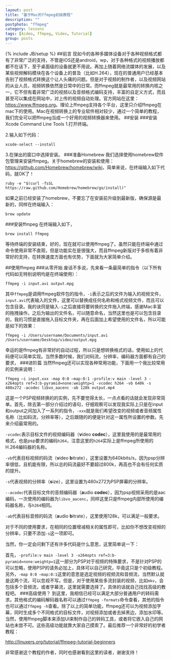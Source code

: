 ```yaml
---
layout: post
title: "基于Mac的ffmpeg初级教程"
description: ""
postphoto: "ffmpeg"
category: lessons
tags: [Aideo, ffmpeg, Video, Tutorial]
group: posts
---
```

{% include JB/setup %}
##前言
现如今的各种多媒体设备对于各种视频格式都有了非常广泛的支持，不管是IOS还是android，wp，对于各种格式的视频播放都都不在话下，至于桌面级的设备就更不用说。再加上随着网络流媒体的发展，以及某些视频解码模块在各个设备上的普及（比如H.264），现在的普通用户已经基本告别了视频格式转换这个让人头痛的问题。但是对于视频的制作者，以及视频网站的从业人员，视频转换依然是日常中的日常。而ffmpeg就是最常用的转换内核之一，它不但有着非常广泛的视频以及音频格式编码支持，丰富的自定义方式，而且甚至可以集成在网站中，对上传的视频自动处理。官方网站在这里：<https://www.ffmpeg.org>。理论上ffmpeg支持各个平台，这里只介绍ffmpeg在mac下的使用。Mac在视频转换上的专业软件相对较少，通过一个简单的教程，我们完全可以把ffmpeg当成一个好用的视频转换器来使用。
##安装
###安装 Xcode Command Line Tools 
1.打开终端。

2.输入如下代码：

`xcode-select --install`

3.在弹出的窗口中选择安装。
###准备Homebrew
我们选择使用homebrew软件包管理来安装ffmpeg。关于homebrew的安装和使用：<https://github.com/Homebrew/homebrew/wiki>，简单来说，在终端输入如下代码，就OK了！

`ruby -e "$(curl -fsSL https://raw.github.com/Homebrew/homebrew/go/install)"`

如果之前已经安装了homebrew，不要忘了在安装前升级到最新版，确保源是最新的，同样在终端输入：

`brew update`

###安装ffmpeg
在终端输入如下，

`brew install ffmpeg`

等待终端的安装结束，好的，现在就可以使用ffmpeg了。虽然只能在终端中通过命令使用非常不直观，但是功能实在是很强大，而且ffmpeg新版对于多核有着非常好的支持，在转换速度方面也有优势，下面就为大家简单介绍。

##使用ffmpeg
###从零开始
废话不多说，先来看一条最简单的指令（以下所有代码如无特别说明均是在终端使用）：

`ffmpeg -i input.avi output.mpg`

其中`ffmpeg`是调用ffmpeg软件包的指令，`-i`表示之后的文件为输入的视频文件，`input.avi`代表输入的文件，这里可以替换成任何名称和格式视频文件，而且可以包含目录。我的诀窍是输入`-i`之后直接将要转换的文件拖入终端，感谢Mac丰富的拖拽操作。之后为输出的文件名，可以随意命名，当然这里也是可以包含目录的，我的习惯是直接拖入目标文件夹，再在后面加上希望使用的文件名，所以可能是如下的效果：

`ffmpeg -i /Users/username/Documents/input.avi /Users/username/Desktop/video/output.mpg`

幸运的是ffmpeg有非常好的自动过程，所以只是想转换格式的话，使用如上的代码便可以简单实现。当然多数时候，我们对码流，分辨率，编码器方面都有自己的要求，
###进阶篇
当然ffmpeg还可以实现各种常用功能，下面用一个我比较常用的实例来说明：

`ffmpeg —i input.xxx -map 0:0 —map:0:1 -profile:v main -level 3 -x264opts ref=3:b-pyramid=none:weightp=1 -vcodec h264 -vb 640k -s 480x272 -acodec libvo_aacenc -ab 128k output.mp4`

这是一个PSP视频转换的的实例，先不要觉得太长，一点点看的话就会发现非常简单。首先，除去第一部分介绍过的语句，仔细观察可以发现我实际上只是在input和output之间加入了一系列的指令，`-xxx`就是我们希望改变的视频或者音频属性名称（比如码流，分辨率等），之后跟随的的便是针对这一属性所设置的参数。先来介绍最常用的。

`-vcodec`表示目标文件的视频编码器（**v**ideo **codec**），这里我使用的是最常用的格式，也是psp要求的编码`h264`，注意这里的`h264`实际上是ffmpeg所使用的H.264编码器的名称。

`-vb`代表目标视频的码流（**v**ideo **b**itrate），这里设置为640kbits/s，因为psp分辨率很低，且机能有限，所以总的码流最好不要超过800k，再高也不会有任何实质的提升。

`-s`代表视频的分辨率（**s**ize），这里设置为480x272为PSP屏幕的分辨率。

`--acodec`代表目标文件的音频编码器（**a**udio **codec**），因为psp视频采用的是aac编码，一次使用的编码器为`libvo_aacenc`，同样这里只是ffmpeg内部所使用的编码器名称，与`h264`相同。

`-ab`代表目标音频的码流（**a**udio **b**itrate），这里使用128k，可以满足一般要求。

对于不同的使用要求，在相同的位置增减相关的属性即可，比如你不想改变视频的分辨率，只要不添加`-s`这一项即可。

当然，你一定会问剩下还有许多代码是什么意思，这里简单说一下：

首先，`-profile:v main -level 3 -x264opts ref=3:b-pyramid=none:weightp=1`这一部分为PSP对于视频的特殊要求，不是针对PSP的可以忽略，使用PSP的请务必加上，具体可以自己研究，毕竟这只是个初级教程。另外，`-map 0:0 —map:0:1`这里的意思是选定视频的视频流和音频流，当然默认就是这两个流，可以忽视不写。但是，对于使用某些多流封装的视频，比如`mkv`，会包括多个音频流，或者字幕流，这里就需要选择了。具体的话就自己找找高级的教程吧。
###高级使用？
到这里，我相信已经可以满足大部分普通用户的转码需求。其他格式的编码解码器名称可以通过`ffmpeg -formats`命令查看，其他的指令也可以通过`ffmpeg -h`查看。除了以上的简单功能，ffmpeg还可以为视频添加字幕，同时生成多个不同格式的目标文件，对视频添加或者去掉黑边，添加水印等。当然，使用ffmpeg脚本来添加UI来制作自己的转码工具，或者将它嵌入自己的网站也未尝不可。这些高级功能就靠大家自己摸索了。最后推荐一个非常好的初学者教程：

<http://linuxers.org/tutorial/ffmpeg-tutorial-beginners>

非常感谢这个教程的作者，同时也感谢看到这里的读者，谢谢支持！